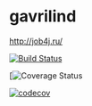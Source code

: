 # gavrilind
http://job4j.ru/

[![Build Status](https://travis-ci.org/Xantipos/gavrilind.svg?branch=master)](https://travis-ci.org/Xantipos/gavrilind)

[![Coverage Status](https://codecov.io/gh/Xantipos/gavrilind/branch/master/graphs)

[![codecov](https://codecov.io/gh/Xantipos/gavrilind/branch/master/graph/badge.svg)](https://codecov.io/gh/Xantipos/gavrilind)